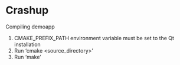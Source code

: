 Crashup
=======

Compiling demoapp
1. CMAKE_PREFIX_PATH environment variable must be set to the Qt installation
2. Run ‘cmake <source_directory>’
3. Run ‘make’

